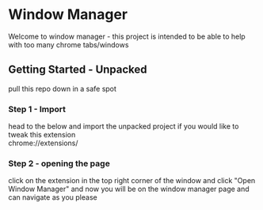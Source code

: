 # Window Manager
Welcome to window manager - 
this project is intended to be able to help with too many chrome tabs/windows 

## Getting Started - Unpacked
pull this repo down in a safe spot 

### Step 1 - Import
head to the below and import the unpacked project if you would like to tweak this extension </br>
chrome://extensions/

### Step 2 - opening the page
click on the extension in the top right corner of the window and click "Open Window Manager" and now you will be on the window manager page and can navigate as you please
